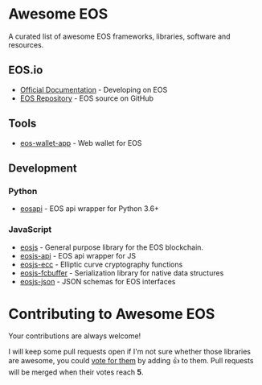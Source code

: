 # Awesome EOS
A curated list of awesome EOS frameworks, libraries, software and resources.

## EOS.io
- [Official Documentation](https://eosio.github.io/eos/) - Developing on EOS
- [EOS Repository](https://github.com/EOSIO/eos) - EOS source on GitHub

## Tools
- [eos-wallet-app](https://github.com/EOSIO/eos-wallet-app) - Web wallet for EOS


## Development

### Python
- [eosapi](https://github.com/Netherdrake/py-eos-api) - EOS api wrapper for Python 3.6+

### JavaScript
- [eosjs](https://github.com/EOSIO/eosjs) - General purpose library for the EOS blockchain.
- [eosjs-api](https://github.com/EOSIO/eosjs) - EOS api wrapper for JS
- [eosjs-ecc](https://github.com/EOSIO/eosjs-ecc) - Elliptic curve cryptography functions
- [eosjs-fcbuffer](https://github.com/EOSIO/eosjs-ecc) - Serialization library for native data structures
- [eosjs-json](https://github.com/EOSIO/eosjs-json) - JSON schemas for EOS interfaces


# Contributing to Awesome EOS

Your contributions are always welcome!

I will keep some pull requests open if I'm not sure whether those libraries are awesome, you could [vote for them](https://github.com/Netherdrake/awesome-eos/pulls) by adding :+1: to them. Pull requests will be merged when their votes reach **5**.
